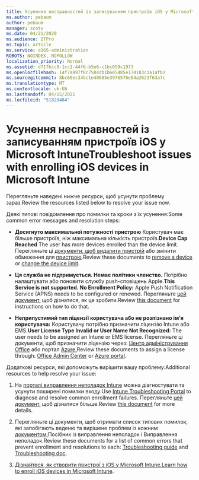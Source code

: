 ```yaml
---
title: Усунення несправностей із записуванням пристроїв iOS у Microsoft Intune
ms.author: pebaum
author: pebaum
manager: scotv
ms.date: 04/21/2020
ms.audience: ITPro
ms.topic: article
ms.service: o365-administration
ROBOTS: NOINDEX, NOFOLLOW
localization_priority: Normal
ms.assetid: d717bcc9-1cc1-44f6-b5e6-c1bc059c1973
ms.openlocfilehash: 14f7a897f0c7504db1b605485e170183c3a1afb2
ms.sourcegitcommit: 8bc60ec34bc1e40685e3976576e04a2623f63a7c
ms.translationtype: MT
ms.contentlocale: uk-UA
ms.lasthandoff: 04/15/2021
ms.locfileid: "51823484"
---
```

# <a name="troubleshoot-issues-with-enrolling-ios-devices-in-microsoft-intune"></a><span data-ttu-id="2451a-102">Усунення несправностей із записуванням пристроїв iOS у Microsoft Intune</span><span class="sxs-lookup"><span data-stu-id="2451a-102">Troubleshoot issues with enrolling iOS devices in Microsoft Intune</span></span>

<span data-ttu-id="2451a-103">Перегляньте наведені нижче ресурси, щоб усунути проблему зараз.</span><span class="sxs-lookup"><span data-stu-id="2451a-103">Review the resources listed below to resolve your issue now.</span></span> 
  
<span data-ttu-id="2451a-104">Деякі типові повідомлення про помилки та кроки з їх усунення:</span><span class="sxs-lookup"><span data-stu-id="2451a-104">Some common error messages and resolution steps:</span></span>
  
- <span data-ttu-id="2451a-105">**Досягнуто максимальної потужності пристрою** Користувач має більше пристроїв, ніж максимальна кількість пристроїв.</span><span class="sxs-lookup"><span data-stu-id="2451a-105">**Device Cap Reached** The user has more devices enrolled than the device limit.</span></span> <span data-ttu-id="2451a-106">Перегляньте ці [документи, щоб видалити пристрій](https://docs.microsoft.com/intune/devices-wipe) або змінити обмеження для [пристрою](https://docs.microsoft.com/intune/enrollment-restrictions-set#set-device-limit-restrictions).</span><span class="sxs-lookup"><span data-stu-id="2451a-106">Review these documents to [remove a device](https://docs.microsoft.com/intune/devices-wipe) or [change the device limit](https://docs.microsoft.com/intune/enrollment-restrictions-set#set-device-limit-restrictions).</span></span>
    
- <span data-ttu-id="2451a-107">**Ця служба не підтримується. Немає політики членство.** Потрібно налаштувати або поновити службу push-сповіщень Apple.</span><span class="sxs-lookup"><span data-stu-id="2451a-107">**This Service is not supported. No Enrollment Policy:** Apple Push Notification Service (APNS) needs to be configured or renewed.</span></span> <span data-ttu-id="2451a-108">Перегляньте [цей документ,](https://docs.microsoft.com/intune/apple-mdm-push-certificate-get) щоб дізнатися, як це зробити.</span><span class="sxs-lookup"><span data-stu-id="2451a-108">Review [this document](https://docs.microsoft.com/intune/apple-mdm-push-certificate-get) for instructions on how to do that.</span></span> 
    
- <span data-ttu-id="2451a-109">**Неприпустимий тип ліцензії користувача або не розпізнано ім'я користувача:** Користувачу потрібно призначити ліцензію Intune або EMS.</span><span class="sxs-lookup"><span data-stu-id="2451a-109">**User License Type Invalid or User Name Not Recognized:** The user needs to be assigned an Intune or EMS license.</span></span> <span data-ttu-id="2451a-110">Перегляньте ці документи, щоб призначити ліцензію через: [Центр адміністрування Office](https://docs.microsoft.com/intune/licenses-assign) або портал [Azure.](https://docs.microsoft.com/azure/active-directory/license-users-groups)</span><span class="sxs-lookup"><span data-stu-id="2451a-110">Review these documents to assign a license through: [Office Admin Center](https://docs.microsoft.com/intune/licenses-assign) or [Azure portal](https://docs.microsoft.com/azure/active-directory/license-users-groups).</span></span>
    
<span data-ttu-id="2451a-111">Додаткові ресурси, які допоможуть вирішити вашу проблему:</span><span class="sxs-lookup"><span data-stu-id="2451a-111">Additional resources to help resolve your issue:</span></span>
  
1. <span data-ttu-id="2451a-112">На [порталі виправлення неполадок Intune](https://devicemanagement.microsoft.com/#blade/Microsoft_Intune_DeviceSettings/TroubleshootBlade) можна діагностувати та усунути поширені помилки входу.</span><span class="sxs-lookup"><span data-stu-id="2451a-112">Use [Intune Troubleshooting Portal](https://devicemanagement.microsoft.com/#blade/Microsoft_Intune_DeviceSettings/TroubleshootBlade) to diagnose and resolve common enrollment failures.</span></span> <span data-ttu-id="2451a-113">Перегляньте [цей документ,](https://docs.microsoft.com/intune/help-desk-operators) щоб дізнатися більше.</span><span class="sxs-lookup"><span data-stu-id="2451a-113">Review [this document](https://docs.microsoft.com/intune/help-desk-operators) for more details.</span></span> 
    
2. <span data-ttu-id="2451a-114">Перегляньте ці документи, щоб отримати список типових помилок, які [](https://support.microsoft.com/help/4039809/troubleshooting-ios-device-enrollment-in-intune) запобігають веденю та вирішене проблем із кожним [документом:](https://docs.microsoft.com/troubleshoot/mem/intune/troubleshoot-device-enrollment-in-intune)Посібник із виправлення неполадок і Виправлення неполадок.</span><span class="sxs-lookup"><span data-stu-id="2451a-114">Review these documents for a list of common errors that prevent enrollment and resolutions to each: [Troubleshooting guide](https://support.microsoft.com/help/4039809/troubleshooting-ios-device-enrollment-in-intune) and [Troubleshooting doc](https://docs.microsoft.com/troubleshoot/mem/intune/troubleshoot-device-enrollment-in-intune).</span></span>
    
3. <span data-ttu-id="2451a-115">[Дізнайтеся, як створити пристрої з iOS у Microsoft Intune.](https://docs.microsoft.com/intune/ios-enroll)</span><span class="sxs-lookup"><span data-stu-id="2451a-115">[Learn how to enroll iOS devices in Microsoft Intune](https://docs.microsoft.com/intune/ios-enroll).</span></span>
    

